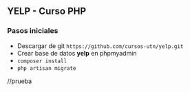 ## YELP - Curso PHP


### Pasos iniciales

- Descargar de git ```https://github.com/cursos-utn/yelp.git```
- Crear base de datos **yelp** en phpmyadmin
- ```composer install```
- ```php artisan migrate```

//prueba

